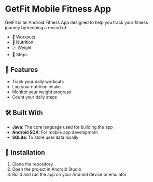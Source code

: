 # GetFit Mobile Fitness App

GetFit is an Android Fitness App designed to help you track your fitness journey by keeping a record of:

- 💪 Workouts
- 🥑 Nutrition
- 📈 Weight
- 🏃 Steps

## 🚀 Features

- Track your daily workouts
- Log your nutrition intake
- Monitor your weight progress
- Count your daily steps

## 🛠️ Built With

- **Java**: The core language used for building the app
- **Android SDK**: For mobile app development
- **SQLite**: To store user data locally

## 📱 Installation

1. Clone the repository
2. Open the project in Android Studio
3. Build and run the app on your Android device or emulator
